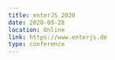 ```yaml
---
title: enterJS 2020
date: 2020-09-28
location: Online
link: https://www.enterjs.de
type: conference
---
```

